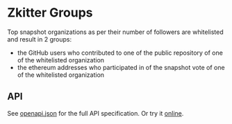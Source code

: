 # Zkitter Groups

Top snapshot organizations as per their number of followers are whitelisted and result in 2 groups:

- the GitHub users who contributed to one of the public repository of one of the whitelisted organization
- the ethereum addresses who participated in of the snapshot vote of one of the whitelisted organization

## API

See [openapi.json](src/openapi.json) for the full API specification. Or try it [online](https://zkitter-groups.fly.dev/).
